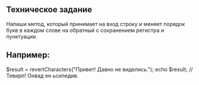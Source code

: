 ## Техническое задание
Напиши метод, который принимает на вход строку и меняет порядок букв в каждом слове на обратный с сохранением регистра и пунктуации.
## Например:

$result = revertCharacters("Привет! Давно не виделись.");
echo $result; // Тевирп! Онвад ен ьсиледив.

